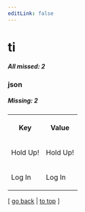 ```yaml
---
editLink: false
---
```


# ti

##### All missed: 2


### json

##### Missing: 2

<table width="100%">
<tr><th width="50%">

Key

</th><th width="50%">

Value

</th></tr>
<tr><td width="50%">

Hold Up!

</td><td width="50%">

Hold Up!

</td></tr>
<tr><td width="50%">

Log In

</td><td width="50%">

Log In

</td></tr>
</table>

[ [go back](../status.md) | [to top](#) ]

